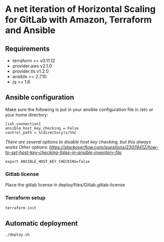 
# A net iteration of Horizontal Scaling for GitLab with Amazon, Terraform and Ansible

## Requirements
* terraform >= v0.11.12
 * provider.aws v2.1.0
 * provider.tls v1.2.0
* ansible >= 2.7.10 
* jq >= 1.6

## Ansible configuration
Make sure the following is put in your ansible configuration file in /etc or your home directory:

```  
[ssh_connection]
ansible_host_key_checking = False
control_path = %(directory)s/%%C
```  
_There are several options to disable host key checking, but this always works_
_Other options: https://stackoverflow.com/questions/23074412/how-to-set-host-key-checking-false-in-ansible-inventory-file_

``` 
export ANSIBLE_HOST_KEY_CHECKING=false
``` 
### Gitlab license 
Place the gitlab license in deploy/files/Gitlab.gitlab-license

### Terraform setup
```
terraform init
```

## Automatic deployment
``` 
./deploy.sh
``` 

